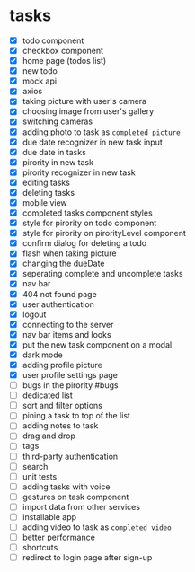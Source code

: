 
# tasks

- [x] todo component
- [x] checkbox component
- [x] home page (todos list)
- [x] new todo
- [x] mock api
- [x] axios
- [x] taking picture with user's camera
- [x] choosing image from user's gallery
- [x] switching cameras
- [x] adding photo to task as `completed picture`
- [x] due date recognizer in new task input
- [x] due date in tasks
- [x] pirority in new task
- [x] pirority recognizer in new task
- [x] editing tasks
- [x] deleting tasks
- [x] mobile view
- [x] completed tasks component styles
- [x] style for pirority on todo component
- [x] style for pirority on pirorityLevel component
- [x] confirm dialog for deleting a todo
- [x] flash when taking picture
- [x] changing the dueDate
- [x] seperating complete and uncomplete tasks
- [x] nav bar
- [x] 404 not found page
- [x] user authentication
- [x] logout
- [x] connecting to the server
- [x] nav bar items and looks
- [x] put the new task component on a modal
- [x] dark mode
- [x] adding profile picture
- [x] user profile settings page
- [ ] bugs in the pirority #bugs
- [ ] dedicated list
- [ ] sort and filter options
- [ ] pining a task to top of the list
- [ ] adding notes to task
- [ ] drag and drop
- [ ] tags
- [ ] third-party authentication
- [ ] search
- [ ] unit tests
- [ ] adding tasks with voice
- [ ] gestures on task component
- [ ] import data from other services
- [ ] installable app
- [ ] adding video to task as `completed video`
- [ ] better performance
- [ ] shortcuts
- [ ] redirect to login page after sign-up
